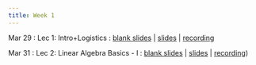 ```yaml
---
title: Week 1
---
```


Mar 29
: Lec 1: Intro+Logistics
: [blank slides](#) \| [slides](#) \| [recording](#)


Mar 31
: Lec 2: Linear Algebra Basics - I
: [blank slides](#) \| [slides](#) \| [recording](#))